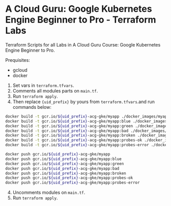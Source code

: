 # A Cloud Guru: Google Kubernetes Engine Beginner to Pro - Terraform Labs

Terraform Scripts for all Labs in A Cloud Guru Course: Google Kubernetes Engine Beginner to Pro.

Prequisites:
- gcloud
- docker

1. Set vars in `terraform.tfvars`.
2. Comments all modules parts on `main.tf`.
2. Run `terraform apply`.
3. Then replace `{uid_prefix}` by yours from `terraform.tfvars`.and run commands below:
```bash
docker build -t gcr.io/${uid_prefix}-acg-gke/myapp ./docker_images/myapp
docker build -t gcr.io/${uid_prefix}-acg-gke/myapp:blue ./docker_images/myapp-blue
docker build -t gcr.io/${uid_prefix}-acg-gke/myapp:green ./docker_images/myapp-green
docker build -t gcr.io/${uid_prefix}-acg-gke/myapp:bad ./docker_images/myapp-bad
docker build -t gcr.io/${uid_prefix}-acg-gke/myapp:broken ./docker_images/myapp-broken
docker build -t gcr.io/${uid_prefix}-acg-gke/myapp:probes-ok ./docker_images/myapp-probes-ok
docker build -t gcr.io/${uid_prefix}-acg-gke/myapp:probes-error ./docker_images/myapp-probes-error

docker push gcr.io/${uid_prefix}-acg-gke/myapp
docker push gcr.io/${uid_prefix}-acg-gke/myapp:blue
docker push gcr.io/${uid_prefix}-acg-gke/myapp:green
docker push gcr.io/${uid_prefix}-acg-gke/myapp:bad
docker push gcr.io/${uid_prefix}-acg-gke/myapp:broken
docker push gcr.io/${uid_prefix}-acg-gke/myapp:probes-ok
docker push gcr.io/${uid_prefix}-acg-gke/myapp:probes-error
```
4. Uncomments modules on `main.tf`.
5. Run `terraform apply`.
